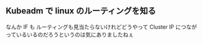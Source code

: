 ## Kubeadm で linux のルーティングを知る

なんか IF も ルーティングも見当たらないけれどどうやって Cluster IP につながっているいるのだろうというのは気にありましたねぇ
